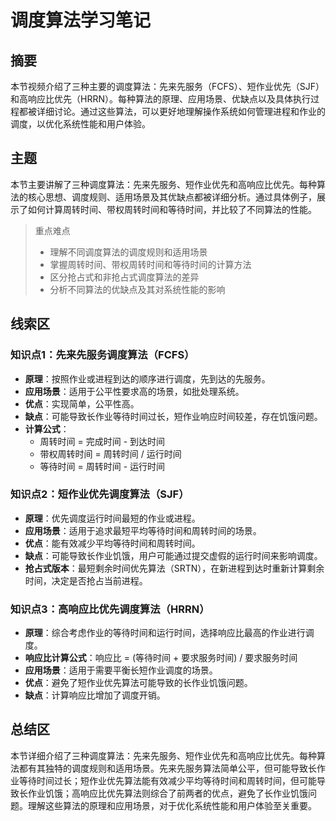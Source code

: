 # 调度算法学习笔记

## 摘要

本节视频介绍了三种主要的调度算法：先来先服务（FCFS）、短作业优先（SJF）和高响应比优先（HRRN）。每种算法的原理、应用场景、优缺点以及具体执行过程都被详细讨论。通过这些算法，可以更好地理解操作系统如何管理进程和作业的调度，以优化系统性能和用户体验。

## 主题

本节主要讲解了三种调度算法：先来先服务、短作业优先和高响应比优先。每种算法的核心思想、调度规则、适用场景及其优缺点都被详细分析。通过具体例子，展示了如何计算周转时间、带权周转时间和等待时间，并比较了不同算法的性能。

> 重点难点
>
> - 理解不同调度算法的调度规则和适用场景
> - 掌握周转时间、带权周转时间和等待时间的计算方法
> - 区分抢占式和非抢占式调度算法的差异
> - 分析不同算法的优缺点及其对系统性能的影响

## 线索区

### 知识点1：先来先服务调度算法（FCFS）

- **原理**：按照作业或进程到达的顺序进行调度，先到达的先服务。
- **应用场景**：适用于公平性要求高的场景，如批处理系统。
- **优点**：实现简单，公平性高。
- **缺点**：可能导致长作业等待时间过长，短作业响应时间较差，存在饥饿问题。
- **计算公式**：
  - 周转时间 = 完成时间 - 到达时间
  - 带权周转时间 = 周转时间 / 运行时间
  - 等待时间 = 周转时间 - 运行时间

### 知识点2：短作业优先调度算法（SJF）

- **原理**：优先调度运行时间最短的作业或进程。
- **应用场景**：适用于追求最短平均等待时间和周转时间的场景。
- **优点**：能有效减少平均等待时间和周转时间。
- **缺点**：可能导致长作业饥饿，用户可能通过提交虚假的运行时间来影响调度。
- **抢占式版本**：最短剩余时间优先算法（SRTN），在新进程到达时重新计算剩余时间，决定是否抢占当前进程。

### 知识点3：高响应比优先调度算法（HRRN）

- **原理**：综合考虑作业的等待时间和运行时间，选择响应比最高的作业进行调度。
- **响应比计算公式**：响应比 = (等待时间 + 要求服务时间) / 要求服务时间
- **应用场景**：适用于需要平衡长短作业调度的场景。
- **优点**：避免了短作业优先算法可能导致的长作业饥饿问题。
- **缺点**：计算响应比增加了调度开销。

## 总结区

本节详细介绍了三种调度算法：先来先服务、短作业优先和高响应比优先。每种算法都有其独特的调度规则和适用场景。先来先服务算法简单公平，但可能导致长作业等待时间过长；短作业优先算法能有效减少平均等待时间和周转时间，但可能导致长作业饥饿；高响应比优先算法则综合了前两者的优点，避免了长作业饥饿问题。理解这些算法的原理和应用场景，对于优化系统性能和用户体验至关重要。